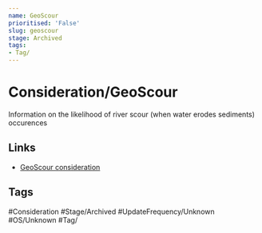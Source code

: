 ```yaml
---
name: GeoScour
prioritised: 'False'
slug: geoscour
stage: Archived
tags:
- Tag/
---
```


# Consideration/GeoScour

Information on the likelihood of river scour (when water erodes sediments) occurences

## Links

* [GeoScour consideration](https://design.planning.data.gov.uk/planning-consideration/geoscour)

## Tags

#Consideration #Stage/Archived #UpdateFrequency/Unknown #OS/Unknown #Tag/